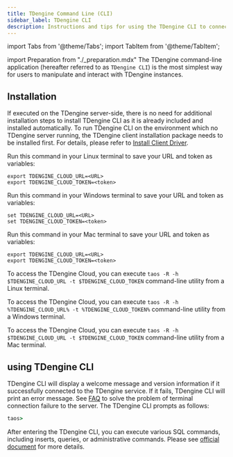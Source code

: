 ```yaml
---
title: TDengine Command Line (CLI)
sidebar_label: TDengine CLI
description: Instructions and tips for using the TDengine CLI to connect TDengine Cloud
---
```


import Tabs from '@theme/Tabs';
import TabItem from '@theme/TabItem';

import Preparation from "./_preparation.mdx"
The TDengine command-line application (hereafter referred to as `TDengine CLI`) is the most simplest way for users to manipulate and interact with TDengine instances.

## Installation

If executed on the TDengine server-side, there is no need for additional installation steps to install TDengine CLI as it is already included and installed automatically. To run TDengine CLI on the environment which no TDengine server running, the TDengine client installation package needs to be installed first. For details, please refer to [Install Client Driver](/reference/connector/#install-client-driver).

<Tabs defaultValue="ConfigOnLinux">
<TabItem value="ConfigOnLinux" label="Config on Linux">

Run this command in your Linux terminal to save your URL and token as variables:

```
export TDENGINE_CLOUD_URL=<URL>
export TDENGINE_CLOUD_TOKEN=<token>
```

</TabItem>
<TabItem value="ConfigOnWindows" label="Config on Windows (work in progress, coming soon)">

Run this command in your Windows terminal to save your URL and token as variables:

```
set TDENGINE_CLOUD_URL=<URL>
set TDENGINE_CLOUD_TOKEN=<token>
```

</TabItem>
<TabItem value="ConfigOnMac" label="Config on Mac (work in progress, coming soon)">

Run this command in your Mac terminal to save your URL and token as variables:

```
export TDENGINE_CLOUD_URL=<URL>
export TDENGINE_CLOUD_TOKEN=<token>
```

</TabItem>
</Tabs>

<Tabs defaultValue="ConnectOnLinux">
<TabItem value="ConnectOnLinux" label="Connect on Linux">

To access the TDengine Cloud, you can execute `taos -R -h $TDENGINE_CLOUD_URL -t $TDENGINE_CLOUD_TOKEN` command-line utility from a Linux terminal.

</TabItem>
<TabItem value="ConnectOnWindows" label="Connect on Windows (work in progress, coming soon)">

To access the TDengine Cloud, you can execute `taos -R -h %TDENGINE_CLOUD_URL% -t %TDENGINE_CLOUD_TOKEN%` command-line utility from a Windows terminal.

</TabItem>
<TabItem value="ConnectOnMac" label="Connect on Mac">

To access the TDengine Cloud, you can execute `taos -R -h $TDENGINE_CLOUD_URL -t $TDENGINE_CLOUD_TOKEN` command-line utility from a Mac terminal.

</TabItem>
</Tabs>

## using TDengine CLI

TDengine CLI will display a welcome message and version information if it successfully connected to the TDengine service. If it fails, TDengine CLI will print an error message. See [FAQ](/train-faq/faq) to solve the problem of terminal connection failure to the server. The TDengine CLI prompts as follows:

```cmd
taos>
```
After entering the TDengine CLI, you can execute various SQL commands, including inserts, queries, or administrative commands. Please see [official document](https://docs.tdengine.com/reference/taos-shell#execute-sql-script-file) for more details.

